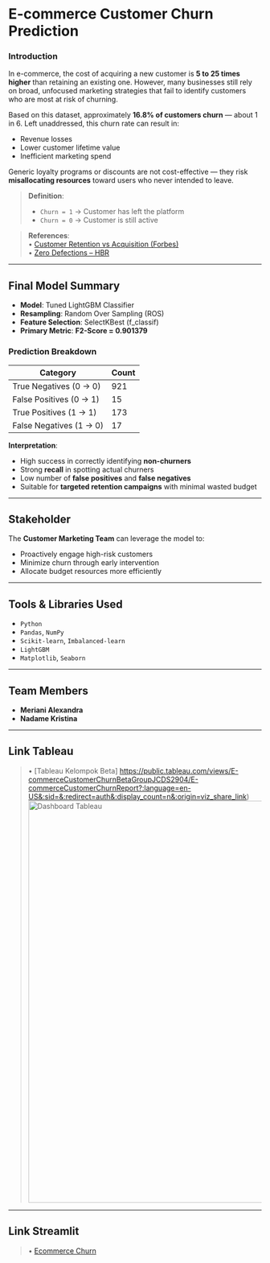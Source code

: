 # E-commerce Customer Churn Prediction

### Introduction
In e-commerce, the cost of acquiring a new customer is **5 to 25 times higher** than retaining an existing one. However, many businesses still rely on broad, unfocused marketing strategies that fail to identify customers who are most at risk of churning.

Based on this dataset, approximately **16.8% of customers churn** — about 1 in 6. Left unaddressed, this churn rate can result in:
- Revenue losses  
- Lower customer lifetime value  
- Inefficient marketing spend  

Generic loyalty programs or discounts are not cost-effective — they risk **misallocating resources** toward users who never intended to leave.

> **Definition**:  
> - `Churn = 1` → Customer has left the platform  
> - `Churn = 0` → Customer is still active  

> **References**:  
> • [Customer Retention vs Acquisition (Forbes)](https://www.forbes.com/councils/forbesbusinesscouncil/2022/12/12/customer-retention-versus-customer-acquisition)  
> • [Zero Defections – HBR](https://hbr.org/1990/09/zero-defections-quality-comes-to-services)

---

## Final Model Summary

- **Model**: Tuned LightGBM Classifier  
- **Resampling**: Random Over Sampling (ROS)  
- **Feature Selection**: SelectKBest (f_classif)  
- **Primary Metric**: **F2-Score = 0.901379**

### Prediction Breakdown
| Category                       | Count |
|--------------------------------|-------|
| True Negatives (0 → 0)      | 921   |
| False Positives (0 → 1)     | 15    |
| True Positives (1 → 1)      | 173   |
| False Negatives (1 → 0)     | 17     |

**Interpretation**:
- High success in correctly identifying **non-churners**
- Strong **recall** in spotting actual churners
- Low number of **false positives** and **false negatives**
- Suitable for **targeted retention campaigns** with minimal wasted budget

---

## Stakeholder

The **Customer Marketing Team** can leverage the model to:
- Proactively engage high-risk customers  
- Minimize churn through early intervention  
- Allocate budget resources more efficiently

---

## Tools & Libraries Used
- `Python`
- `Pandas`, `NumPy`
- `Scikit-learn`, `Imbalanced-learn`
- `LightGBM`
- `Matplotlib`, `Seaborn`
---

## Team Members
- **Meriani Alexandra**  
- **Nadame Kristina**
---

## Link Tableau
>• [Tableau Kelompok Beta] https://public.tableau.com/views/E-commerceCustomerChurnBetaGroupJCDS2904/E-commerceCustomerChurnReport?:language=en-US&:sid=&:redirect=auth&:display_count=n&:origin=viz_share_link)
> <img width="1322" height="799" alt="Dashboard Tableau" src="https://github.com/user-attachments/assets/9b4f8db6-ab17-43e8-8491-90c548ad8424"/>

---
## Link Streamlit
>• [Ecommerce Churn](https://ecommercechurn.streamlit.app/)
